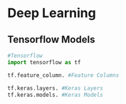 # Deep Learning

## Tensorflow Models
```Python
#Tensorflow
import tensorflow as tf

tf.feature_column. #Feature Columns

tf.keras.layers. #Keras Layers
tf.keras.models. #Keras Models

```
